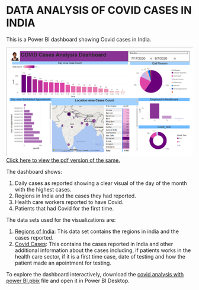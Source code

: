 # DATA ANALYSIS OF COVID CASES IN INDIA

This is a Power BI dashboard showing Covid cases in India.

![Covid Dashboard](./covid%20report%20dashboard.png)
[Click here to view the pdf version of the same.](covid%20analysis%20with%20power%20BI.pdf)

The dashboard shows:
1. Daily cases as reported showing a clear visual of the day of the month with the highest cases.
2. Regions in India and the cases they had reported.
3. Health care workers reported to have Covid.
4. Patients that had Covid for the first time.

The data sets used for the visualizations are:
1. [Regions of India](./data/Regions%20of%20India.xlsx): This data set contains the regions in  india and the cases reported.
2. [Covid Cases](./data/Covid%20Cases.xlsx): This contains the cases reported in India and other additional information about the cases including, if patients works in the health care sector, if it is a first time case, date of testing and how the patient made an apointment for testing.

To explore the dashboard interactively, download the [covid analysis with power BI.pbix](covid%20analysis%20with%20power%20BI.pbix) file and open it in Power BI Desktop.
